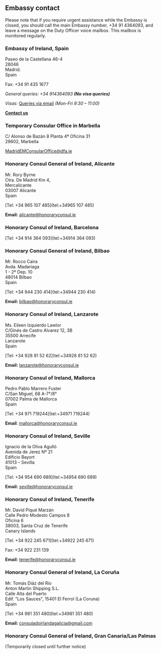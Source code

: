 ## Embassy contact

Please note that if you require urgent assistance while the Embassy is closed, you should call the main Embassy number, +34 91 4364093, and leave a message on the Duty Officer voice mailbox. This mailbox is monitored regularly.

### Embassy of Ireland, Spain

Paseo de la Castellana 46-4   
28046   
Madrid.   
Spain

Fax: +34 91 435 1677

*General queries: +34 914364093* ***(No visa queries)***

*Visas:* [Queries via email](https://www.ireland.ie/en/spain/madrid/contact/#Visa) *(Mon-Fri 9:30 – 11:00)*

[**Contact us**](/en/spain/madrid/contact/)

### Temporary Consular Office in Marbella

C/ Alonso de Bazán 8 Planta 4ª Oficina 31   
29602, Marbella

[MadridEMConsularOffice@dfa.ie](mailto:MadridEMConsularOffice@dfa.ie)

### Honorary Consul General of Ireland, Alicante

Mr. Rory Byrne   
Ctra. De Madrid Km 4,   
Mercalicante   
03007 Alicante   
Spain

[Tel: +34 965 107 485](tel:+34965 107 485)

**Email:** [alicante@honoraryconsul.ie](mailto:alicante@honoraryconsul.ie)

### Honorary Consul of Ireland, Barcelona

[Tel: +34 914 364 093](tel:+34914 364 093)

### Honorary Consul General of Ireland, Bilbao

Mr. Rocco Caira   
Avda. Madariaga   
1 - 2º Dep. 10   
48014 Bilbao   
Spain

[Tel: +34 944 230 414](tel:+34944 230 414)

**Email:** [bilbao@honoraryconsul.ie](mailto:bilbao@honoraryconsul.ie)

### Honorary Consul of Ireland, Lanzarote

Ms. Eileen Izquierdo Lawlor   
C/Ginés de Castro Alvarez 12, 3B   
35500 Arrecife   
Lanzarote   
Spain

[Tel: +34 928 81 52 62](tel:+34928 81 52 62)

**Email:** [lanzarote@honoraryconsul.ie](mailto:lanzarote@honoraryconsul.ie)

### Honorary Consul of Ireland, Mallorca

Pedro Pablo Marrero Fuster   
C/San Miguel, 68 A-7°/8°   
07002 Palma de Mallorca   
Spain

[Tel: +34 971 719244](tel:+34971 719244)

**Email**: [mallorca@honoraryconsul.ie](mailto:mallorca@honoraryconsul.ie)

### Honorary Consul of Ireland, Seville

Ignacio de la Oliva Agulló   
Avenida de Jerez Nº 21   
Edificio Bayort   
41013 – Sevilla   
Spain

[Tel: +34 954 690 689](tel:+34954 690 689)

**Email:** [seville@honoraryconsul.ie](mailto:seville@honoraryconsul.ie)

### Honorary Consul of Ireland, Tenerife

Mr. David Piqué Marzán   
Calle Pedro Modesto Campos 8   
Oficina 6   
38003, Santa Cruz de Tenerife   
Canary Islands

[Tel: +34 922 245 671](tel:+34922 245 671)

Fax: +34 922 231 139

**Email:** [tenerife@honoraryconsul.ie](mailto:tenerife@honoraryconsul.ie)

### Honorary Consul General of Ireland, La Coruña

Mr. Tomás Diáz del Rio   
Anton Martin Shipping S.L.   
Calle Alta del Puerto   
Edif. "Los Sauces", 15401 El Ferrol (La Coruna)   
Spain

[Tel: +34 981 351 480](tel:+34981 351 480)

**Email:** [consuladoirlandagalicia@gmail.com](mailto:consuladoirlandagalicia@gmail.com)

### Honorary Consul General of Ireland, Gran Canaria/Las Palmas

(Temporarily closed until further notice)